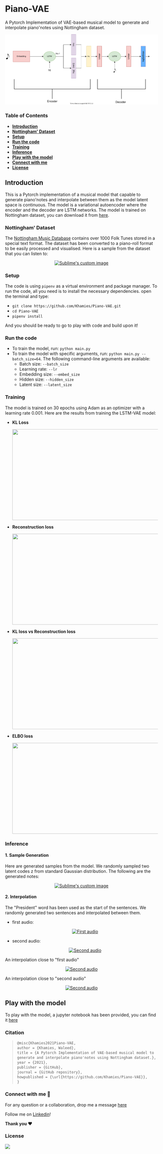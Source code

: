 # Piano-VAE
A Pytorch Implementation of VAE-based musical model to generate and interpolate piano'notes using Nottingham dataset.



![](./media/piano-VAE.svg) 

### Table of Contents

- **[Introduction](#Introduction)**
- [**Nottingham' Dataset**](#Nottingham'-Dataset)
- **[Setup](#Setup)**
- [**Run the code**](#Run-the-code)
- **[Training](#Training)**
- **[Inference](#Inference)**
- **[Play with the model](#Play-with-the-model)**
- **[Connect with me](#Connect-with-me)**
- **[License](#License)** 



## Introduction

This is a Pytorch implementation of a musical model that capable to generate piano'notes and interpolate between them as the model latent space is continuous. The model is a variational autoencoder where the encoder and the decoder are LSTM networks. The model is trained on Nottingham dataset, you can download it from [here](http://www-ens.iro.umontreal.ca/~boulanni/icml2012).

### Nottingham' Dataset

The [Nottingham Music Database](http://abc.sourceforge.net/NMD/)  contains over 1000 Folk Tunes stored in a special text format. The dataset has been converted to a piano-roll format to be easily processed and visualised. Here is a sample from the dataset that you can listen to:

<p align="center">
 <a href="https://www.youtube.com/watch?v=fPu3hMfQC-A">  <img src="http://img.youtube.com/vi/fPu3hMfQC-A/0.jpg?raw=true" alt="Sublime's custom image"/> </a>
</p>



### 

### Setup

The code is using `pipenv` as a virtual environment and package manager. To run the code, all you need is to install the necessary dependencies. open the terminal and type:

- `git clone https://github.com/Khamies/Piano-VAE.git` 
- `cd Piano-VAE`
- `pipenv install`

And you should be ready to go to play with code and build upon it!

### Run the code

- To train the model, run: `python main.py`
- To train the model with specific arguments, run: `python main.py --batch_size=64`. The following command-line arguments are available:
  - Batch size: `--batch_size`
  - Learning rate: `--lr`
  - Embedding size: `--embed_size`
  - Hidden size: `--hidden_size`
  - Latent size: `--latent_size`

### Training

The model is trained on 30 epochs using Adam as an optimizer with a learning rate 0.001. Here are the results from training the LSTM-VAE model:

- **KL Loss**

  <img src="./media/KL.jpg" align="center" height="300" width="500" >

- **Reconstruction loss**

  <img src="./media/reco.jpg" align="center" height="300" width="500" >

- **KL loss vs Reconstruction loss**

  <img src="./media/kl_reco.jpg" align="center" height="300" width="500" >

- **ELBO loss**

  <img src="./media/elbo.jpg" align="center" height="300" width="500" >

### Inference

#### 1. Sample Generation

Here are generated samples from the model. We randomly sampled two latent codes z from standard Gaussian distribution. The following are the generated notes:

<p align="center">
 <a href="https://www.youtube.com/watch?v=fPu3hMfQC-A">  <img src="http://img.youtube.com/vi/fPu3hMfQC-A/0.jpg?raw=true" alt="Sublime's custom image"/> </a>
</p>

#### 2. Interpolation

The "President" word has been used as the start of the sentences. We randomly generated two sentences and interpolated between them.

- first audio:

  <p align="center">
   <a href="https://youtu.be/W3BkL7wv2Zo">  <img src="http://img.youtube.com/vi/W3BkL7wv2Zo/0.jpg?raw=true" alt="First audio"/> </a>
  </p>

- second audio:

  <p align="center">
   <a href="https://youtu.be/bJidY5IIzrc">  <img src="http://img.youtube.com/vi/bJidY5IIzrc/0.jpg?raw=true" alt="Second audio"/> </a>
  </p>

An interpolation close to "first audio"

<p align="center">
 <a href="https://youtu.be/TxQvKnBAzbk">  <img src="http://img.youtube.com/vi/TxQvKnBAzbk/0.jpg?raw=true" alt="Second audio"/> </a>
</p>

An interpolation close to "second audio"

<p align="center">
 <a href="https://youtu.be/BPNVYV5csrE">  <img src="http://img.youtube.com/vi/BPNVYV5csrE/0.jpg?raw=true" alt="Second audio"/> </a>
</p>

## Play with the model

To play with the model, a jupyter notebook has been provided, you can find it [here](https://github.com/Khamies/Piano-VAE/blob/main/Play_with_model.ipynb)

### Citation

> ```
> @misc{Khamies2021Piano-VAE,
> author = {Khamies, Waleed},
> title = {A Pytorch Implementation of VAE-based musical model to generate and interpolate piano'notes using Nottingham dataset.},
> year = {2021},
> publisher = {GitHub},
> journal = {GitHub repository},
> howpublished = {\url{https://github.com/Khamies/Piano-VAE}},
> }
> ```

### Connect with me :slightly_smiling_face:

For any question or a collaboration, drop me a message [here](mailto:khamiesw@outlook.com?subject=[GitHub]%20Piano-VAE%20Repo)

Follow me on [Linkedin](https://www.linkedin.com/in/khamiesw/)!

**Thank you :heart:**

### License 

![](https://img.shields.io/github/license/khamies/Piano-VAE)

